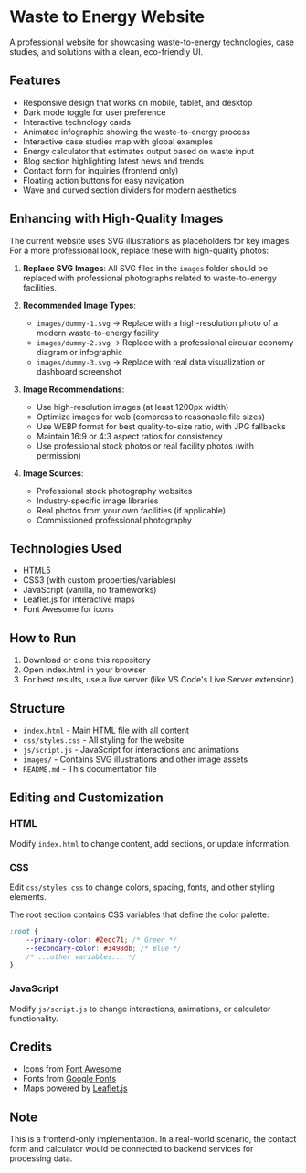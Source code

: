 # Waste to Energy Website

A professional website for showcasing waste-to-energy technologies, case studies, and solutions with a clean, eco-friendly UI.

## Features

- Responsive design that works on mobile, tablet, and desktop
- Dark mode toggle for user preference
- Interactive technology cards
- Animated infographic showing the waste-to-energy process
- Interactive case studies map with global examples
- Energy calculator that estimates output based on waste input
- Blog section highlighting latest news and trends
- Contact form for inquiries (frontend only)
- Floating action buttons for easy navigation
- Wave and curved section dividers for modern aesthetics

## Enhancing with High-Quality Images

The current website uses SVG illustrations as placeholders for key images. For a more professional look, replace these with high-quality photos:

1. **Replace SVG Images**: All SVG files in the `images` folder should be replaced with professional photographs related to waste-to-energy facilities.

2. **Recommended Image Types**:
   - `images/dummy-1.svg` → Replace with a high-resolution photo of a modern waste-to-energy facility
   - `images/dummy-2.svg` → Replace with a professional circular economy diagram or infographic
   - `images/dummy-3.svg` → Replace with real data visualization or dashboard screenshot

3. **Image Recommendations**:
   - Use high-resolution images (at least 1200px width)
   - Optimize images for web (compress to reasonable file sizes)
   - Use WEBP format for best quality-to-size ratio, with JPG fallbacks
   - Maintain 16:9 or 4:3 aspect ratios for consistency
   - Use professional stock photos or real facility photos (with permission)

4. **Image Sources**:
   - Professional stock photography websites
   - Industry-specific image libraries
   - Real photos from your own facilities (if applicable)
   - Commissioned professional photography

## Technologies Used

- HTML5
- CSS3 (with custom properties/variables)
- JavaScript (vanilla, no frameworks)
- Leaflet.js for interactive maps
- Font Awesome for icons

## How to Run

1. Download or clone this repository
2. Open index.html in your browser
3. For best results, use a live server (like VS Code's Live Server extension)

## Structure

- `index.html` - Main HTML file with all content
- `css/styles.css` - All styling for the website
- `js/script.js` - JavaScript for interactions and animations
- `images/` - Contains SVG illustrations and other image assets
- `README.md` - This documentation file

## Editing and Customization

### HTML
Modify `index.html` to change content, add sections, or update information.

### CSS
Edit `css/styles.css` to change colors, spacing, fonts, and other styling elements.

The root section contains CSS variables that define the color palette:
```css
:root {
    --primary-color: #2ecc71; /* Green */
    --secondary-color: #3498db; /* Blue */
    /* ...other variables... */
}
```

### JavaScript
Modify `js/script.js` to change interactions, animations, or calculator functionality.

## Credits

- Icons from [Font Awesome](https://fontawesome.com/)
- Fonts from [Google Fonts](https://fonts.google.com/)
- Maps powered by [Leaflet.js](https://leafletjs.com/)

## Note

This is a frontend-only implementation. In a real-world scenario, the contact form and calculator would be connected to backend services for processing data. 
